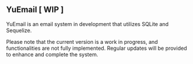 ## YuEmail [ WIP ]

YuEmail is an email system in development that utilizes SQLite and Sequelize.

Please note that the current version is a work in progress, and functionalities are not fully implemented. Regular updates will be provided to enhance and complete the system.
